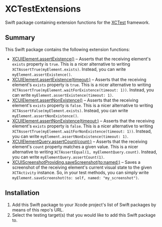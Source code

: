 # XCTestExtensions

Swift package containing extension functions for the [XCTest](https://developer.apple.com/documentation/xctest) framework.

## Summary

This Swift package contains the following extension functions:

* [XCUIElement.assertExistence()](Sources/XCTestExtensions/XCUIElementExtension.swift) – Asserts that the receiving element's `exists` property is `true`. This is a nicer alternative to writing `XCTAssertTrue(myElement.exists)`. Instead, you can write `myElement.assertExistence()`.
* [XCUIElement.assertExistence(timeout:)](Sources/XCTestExtensions/XCUIElementExtension.swift) – Asserts that the receiving element's `exists` property is `true`. This is a nicer alternative to writing `XCTAssertTrue(myElement.waitForExistence(timeout: 1))`. Instead, you can write `myElement.assertExistence(timeout: 1)`.
* [XCUIElement.assertNonExistence()](Sources/XCTestExtensions/XCUIElementExtension.swift) – Asserts that the receiving element's `exists` property is `false`. This is a nicer alternative to writing `XCTAssertFalse(myElement.exists)`. Instead, you can write `myElement.assertNonExistence()`.
* [XCUIElement.assertNonExistence(timeout:)](Sources/XCTestExtensions/XCUIElementExtension.swift) – Asserts that the receiving element's `exists` property is `false`. This is a nicer alternative to writing `XCTAssertTrue(myElement.waitForNonExistence(timeout: 1))`. Instead, you can write `myElement.assertNonExistence(timeout: 1)`.
* [XCUIElementQuery.assertCount(count:)](Sources/XCTestExtensions/XCUIElementQueryExtension.swift) – Asserts that the receiving element's `count` property matches a given value. This is a nicer alternative to writing `XCTAssertEqual(1, myElementQuery.count)`. Instead, you can write `myElementQuery.assertCount(1)`.
* [XCUIScreenshotProviding.saveScreenshot(to:named:)](Sources/XCTestExtensions/XCUIScreenshotProvidingExtension.swift) – Saves a screenshot of the receiving element's current visual state to the given `XCTActivity` instance. So, in your test methods, you can simply write `myElement.saveScreenshot(to: self, named: "my_screenshot")`.

## Installation

1. Add this Swift package to your Xcode project's list of Swift packages by means of this repo's URL.
2. Select the testing target(s) that you would like to add this Swift package to.
